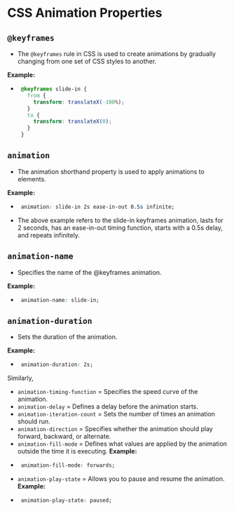 # CSS Animation Properties

## `@keyframes`

- The `@keyframes` rule in CSS is used to create animations by gradually changing from one set of CSS styles to another.

**Example:**
- ```css
   @keyframes slide-in {
     from {
       transform: translateX(-100%);
     }
     to {
       transform: translateX(0);
     }
   }

## `animation`

- The animation shorthand property is used to apply animations to elements.

**Example:**
- ```css
   animation: slide-in 2s ease-in-out 0.5s infinite;
- The above example refers to the slide-in keyframes animation, lasts for 2 seconds, has an ease-in-out timing function, starts with a 0.5s delay, and repeats infinitely.

## `animation-name`

- Specifies the name of the @keyframes animation.

**Example:**
- ```css
   animation-name: slide-in;

## `animation-duration`

- Sets the duration of the animation.

**Example:**
- ```css
   animation-duration: 2s;

Similarly,
- `animation-timing-function` = Specifies the speed curve of the animation.
- `animation-delay` = Defines a delay before the animation starts.
- `animation-iteration-count` = Sets the number of times an animation should run.
- `animation-direction` = Specifies whether the animation should play forward, backward, or     alternate.
- `animation-fill-mode` = Defines what values are applied by the animation outside the time it is executing.
**Example:**
- ```css
   animation-fill-mode: forwards;

- `animation-play-state` = Allows you to pause and resume the animation.
**Example:**
- ```css
   animation-play-state: paused;